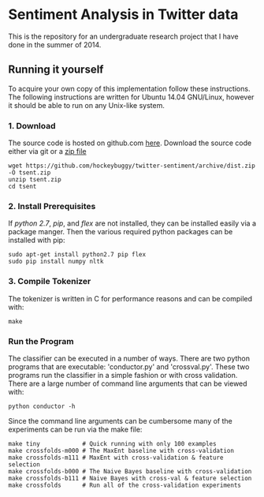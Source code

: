 
# Sentiment Analysis in Twitter data

This is the repository for an undergraduate research project that I have done
in the summer of 2014.

## Running it yourself

To acquire your own copy of this implementation follow these instructions. The
following instructions are written for Ubuntu 14.04 GNU/Linux, however it
should be able to run on any Unix-like system.


### 1. Download

The source code is hosted on github.com [here][github-repo]. Download the
source code either via git or a [zip file][zip-file]

    wget https://github.com/hockeybuggy/twitter-sentiment/archive/dist.zip -O tsent.zip
    unzip tsent.zip
    cd tsent

### 2. Install Prerequisites

 If *python 2.7*, *pip*, and *flex* are not installed, they can be installed
easily via a package manger. Then the various required python packages can be
installed with pip:

    sudo apt-get install python2.7 pip flex
    sudo pip install numpy nltk

### 3. Compile Tokenizer

 The tokenizer is written in C for performance reasons and can be compiled with:

    make

### Run the Program

 The classifier can be executed in a number of ways.  There are two python
programs that are executable: 'conductor.py' and 'crossval.py'. These two
programs run the classifier in a simple fashion or with cross validation. There
are a large number of command line arguments that can be viewed with:

    python conductor -h

Since the command line arguments can be cumbersome many of the experiments can
be run via the make file:

    make tiny            # Quick running with only 100 examples
    make crossfolds-m000 # The MaxEnt baseline with cross-validation
    make crossfolds-m111 # MaxEnt with cross-validation & feature selection
    make crossfolds-b000 # The Naive Bayes baseline with cross-validation
    make crossfolds-b111 # Naive Bayes with cross-val & feature selection
    make crossfolds      # Run all of the cross-validation experiments

[github-repo]: https://github.com/hockeybuggy/semantic_evalhere.
[zip-file]: https://github.com/hockeybuggy/semantic_eval/archive/master.zip

